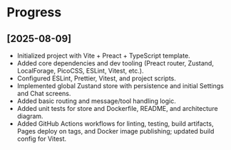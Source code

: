 # Progress

## [2025-08-09]
- Initialized project with Vite + Preact + TypeScript template.
- Added core dependencies and dev tooling (Preact router, Zustand, LocalForage, PicoCSS, ESLint, Vitest, etc.).
- Configured ESLint, Prettier, Vitest, and project scripts.
- Implemented global Zustand store with persistence and initial Settings and Chat screens.
- Added basic routing and message/tool handling logic.
- Added unit tests for store and Dockerfile, README, and architecture diagram.
- Added GitHub Actions workflows for linting, testing, build artifacts, Pages deploy on tags, and Docker image publishing; updated build config for Vitest.
